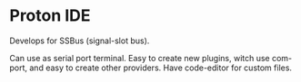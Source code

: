 # Proton IDE

Develops for SSBus (signal-slot bus).

Can use as serial port terminal.
Easy to create new plugins, witch use com-port, and easy to create other providers. Have code-editor for custom files.
